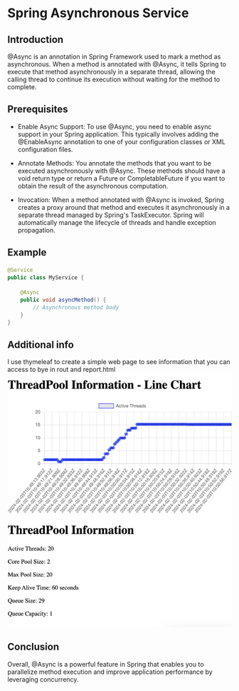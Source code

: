 # Spring Asynchronous Service


## Introduction

@Async is an annotation in Spring Framework used to mark a method as asynchronous.
When a method is annotated with @Async, it tells Spring to execute that method asynchronously in a separate thread,
allowing the calling thread to continue its execution without waiting for the method to complete.

## Prerequisites

- Enable Async Support: To use @Async, you need to enable async support in your Spring application.
This typically involves adding the @EnableAsync annotation to one of your configuration classes or
XML configuration files.

- Annotate Methods: You annotate the methods that you want to be executed asynchronously with @Async.
 These methods should have a void return type or return a Future or CompletableFuture if you want to obtain
  the result of the asynchronous computation.

- Invocation: When a method annotated with @Async is invoked, Spring creates a proxy around that method and
executes it asynchronously in a separate thread managed by Spring's TaskExecutor.
Spring will automatically manage the lifecycle of threads and handle exception propagation.

## Example

```java
@Service
public class MyService {

    @Async
    public void asyncMethod() {
        // Asynchronous method body
    }
}
```
## Additional info
I use thymeleaf to create a simple web page to see information that you can access to bye in
rout and report.html
![load image](./report.png "Optional title")


## Conclusion
Overall, @Async is a powerful feature in Spring that enables you to parallelize method execution and
improve application performance by leveraging concurrency.